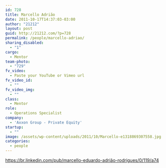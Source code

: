 ```yaml
---
id: 728
title: Marcello Adrião
date: 2011-10-17T14:37:03-03:00
author: "21212"
layout: post
guid: http://21212.com/?p=728
permalink: /people/marcello-adriao/
sharing_disabled:
  - "1"
cargo:
  - Mentor
team-photo:
  - "729"
fv_video:
  - Paste your YouTube or Vimeo url
fv_video_id:
  - ""
fv_video_img:
  - ""
class:
  - Mentor
role:
  - Operations Specialist
company:
  - 'Axxon Group - Private Equity'
startup:
  - ""
image: /assets/wp-content/uploads/2011/10/Marcello-e1318869307558.jpg
categories:
  - people
---
```

https://br.linkedin.com/pub/marcello-eduardo-adrião-rodrigues/0/119/a74